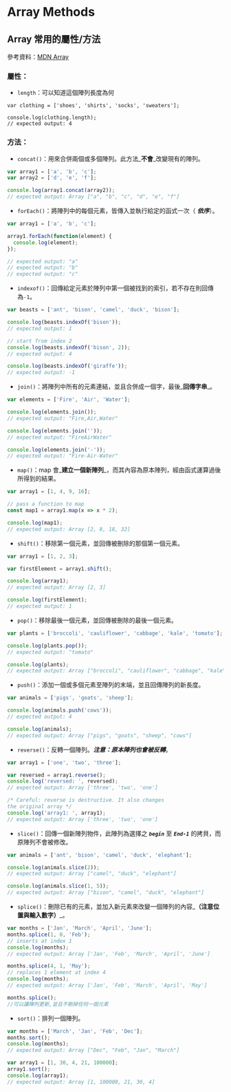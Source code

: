 # Array Methods

## Array 常用的屬性/方法

參考資料：[MDN Array](https://developer.mozilla.org/zh-TW/docs/Web/JavaScript/Reference/Global_Objects/Array)

### 屬性：

* `length`：可以知道這個陣列長度為何

```text
var clothing = ['shoes', 'shirts', 'socks', 'sweaters'];

console.log(clothing.length);
// expected output: 4
```

### 方法：

* `concat()`：用來合併兩個或多個陣列。此方法_**不會**_改變現有的陣列。

```javascript
var array1 = ['a', 'b', 'c'];
var array2 = ['d', 'e', 'f'];

console.log(array1.concat(array2));
// expected output: Array ["a", "b", "c", "d", "e", "f"]
```

* `forEach()`：將陣列中的每個元素，皆傳入並執行給定的函式一次（ _**依序**_）。

```javascript
var array1 = ['a', 'b', 'c'];

array1.forEach(function(element) {
  console.log(element);
});

// expected output: "a"
// expected output: "b"
// expected output: "c"
```

* `indexof()`：回傳給定元素於陣列中第一個被找到的索引，若不存在則回傳為`-1`。

```javascript
var beasts = ['ant', 'bison', 'camel', 'duck', 'bison'];

console.log(beasts.indexOf('bison'));
// expected output: 1

// start from index 2
console.log(beasts.indexOf('bison', 2));
// expected output: 4

console.log(beasts.indexOf('giraffe'));
// expected output: -1
```

* `join()`：將陣列中所有的元素連結，並且合併成一個字，最後_**回傳字串**_。

```javascript
var elements = ['Fire', 'Air', 'Water'];

console.log(elements.join());
// expected output: "Fire,Air,Water"

console.log(elements.join(''));
// expected output: "FireAirWater"

console.log(elements.join('-'));
// expected output: "Fire-Air-Water"
```

* `map()`：map 會_**建立一個新陣列**_，而其內容為原本陣列，經由函式運算過後所得到的結果。

```javascript
var array1 = [1, 4, 9, 16];

// pass a function to map
const map1 = array1.map(x => x * 2);

console.log(map1);
// expected output: Array [2, 8, 18, 32]
```

* `shift()`：移除第一個元素，並回傳被刪除的那個第一個元素。

```javascript
var array1 = [1, 2, 3];

var firstElement = array1.shift();

console.log(array1);
// expected output: Array [2, 3]

console.log(firstElement);
// expected output: 1
```

* `pop()`：移除最後一個元素，並回傳被刪除的最後一個元素。

```javascript
var plants = ['broccoli', 'cauliflower', 'cabbage', 'kale', 'tomato'];

console.log(plants.pop());
// expected output: "tomato"

console.log(plants);
// expected output: Array ["broccoli", "cauliflower", "cabbage", "kale"]
```

* `push()`：添加一個或多個元素至陣列的末端，並且回傳陣列的新長度。

```javascript
var animals = ['pigs', 'goats', 'sheep'];

console.log(animals.push('cows'));
// expected output: 4

console.log(animals);
// expected output: Array ["pigs", "goats", "sheep", "cows"]
```

* `reverse()`：反轉一個陣列。_**注意：原本陣列也會被反轉**_。

```javascript
var array1 = ['one', 'two', 'three'];

var reversed = array1.reverse(); 
console.log('reversed: ', reversed);
// expected output: Array ['three', 'two', 'one']

/* Careful: reverse is destructive. It also changes
the original array */ 
console.log('array1: ', array1);
// expected output: Array ['three', 'two', 'one']
```

* `slice()`：回傳一個新陣列物件，此陣列為選擇之 _**`begin`**_ 至 _**`End-1`**_ 的拷貝，而原陣列不會被修改。

```javascript
var animals = ['ant', 'bison', 'camel', 'duck', 'elephant'];

console.log(animals.slice(2));
// expected output: Array ["camel", "duck", "elephant"]

console.log(animals.slice(1, 5));
// expected output: Array ["bison", "camel", "duck", "elephant"]
```

* `splice()`：刪除已有的元素，並加入新元素來改變一個陣列的內容_**（注意位置與輸入數字）**_。

```javascript
var months = ['Jan', 'March', 'April', 'June'];
months.splice(1, 0, 'Feb');
// inserts at index 1
console.log(months);
// expected output: Array ['Jan', 'Feb', 'March', 'April', 'June']

months.splice(4, 1, 'May');
// replaces 1 element at index 4
console.log(months);
// expected output: Array ['Jan', 'Feb', 'March', 'April', 'May']

months.splice();
//可以讓陣列更新,並且不刪掉任何一個元素
```

* `sort()`：排列一個陣列。

```javascript
var months = ['March', 'Jan', 'Feb', 'Dec'];
months.sort();
console.log(months);
// expected output: Array ["Dec", "Feb", "Jan", "March"]

var array1 = [1, 30, 4, 21, 100000];
array1.sort();
console.log(array1);
// expected output: Array [1, 100000, 21, 30, 4]
```



